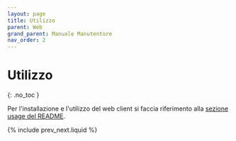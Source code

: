 ```yaml
---
layout: page
title: Utilizzo
parent: Web
grand_parent: Manuale Manutentore
nav_order: 2
---
```


# Utilizzo

{: .no_toc }

Per l'installazione e l'utilizzo del web client si faccia riferimento alla [sezione usage del README](https://github.com/SwevenSoftware/BlockCOVID-web#usage).

{% include prev_next.liquid %}

